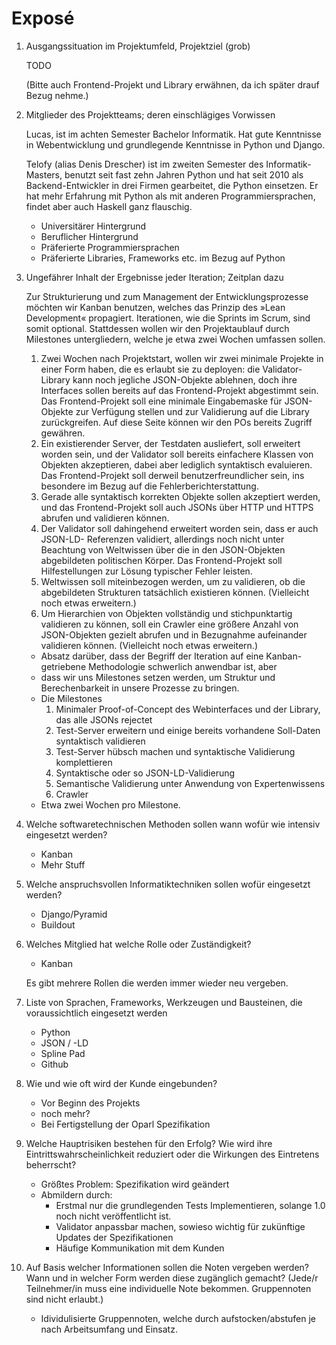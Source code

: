 # Exposé

1. Ausgangssituation im Projektumfeld, Projektziel (grob)

    TODO

    (Bitte auch Frontend-Projekt und Library erwähnen, da ich später
    drauf Bezug nehme.)

2. Mitglieder des Projektteams; deren einschlägiges Vorwissen

    Lucas, ist im achten Semester Bachelor Informatik. Hat gute
    Kenntnisse in Webentwicklung und grundlegende Kenntnisse in Python
    und Django.

    Telofy (alias Denis Drescher) ist im zweiten Semester des Informatik-Masters,
    benutzt seit fast zehn Jahren Python und hat seit 2010 als Backend-Entwickler
    in drei Firmen gearbeitet, die Python einsetzen. Er hat mehr Erfahrung
    mit Python als mit anderen Programmiersprachen, findet aber auch Haskell
    ganz flauschig.

    - Universitärer Hintergrund
    - Beruflicher Hintergrund
    - Präferierte Programmiersprachen
    - Präferierte Libraries, Frameworks etc. im Bezug auf Python

3. Ungefährer Inhalt der Ergebnisse jeder Iteration; Zeitplan dazu
    
    Zur Strukturierung und zum Management der Entwicklungsprozesse möchten wir
    Kanban benutzen, welches das Prinzip des »Lean Development« propagiert.
    Iterationen, wie die Sprints im Scrum, sind somit optional. Stattdessen
    wollen wir den Projektaublauf durch Milestones untergliedern, welche je etwa
    zwei Wochen umfassen sollen.

    1. Zwei Wochen nach Projektstart, wollen wir zwei minimale Projekte in einer
       Form haben, die es erlaubt sie zu deployen: die Validator-Library kann noch
       jegliche JSON-Objekte ablehnen, doch ihre Interfaces sollen bereits auf das
       Frontend-Projekt abgestimmt sein. Das Frontend-Projekt soll eine minimale
       Eingabemaske für JSON-Objekte zur Verfügung stellen und zur Validierung auf
       die Library zurückgreifen. Auf diese Seite können wir den POs bereits
       Zugriff gewähren.
    2. Ein existierender Server, der Testdaten ausliefert, soll erweitert worden
       sein, und der Validator soll bereits einfachere Klassen von Objekten
       akzeptieren, dabei aber lediglich syntaktisch evaluieren. Das Frontend-Projekt
       soll derweil benutzerfreundlicher sein, ins besondere im Bezug auf die
       Fehlerberichterstattung.
    3. Gerade alle syntaktisch korrekten Objekte sollen akzeptiert werden, und das
       Frontend-Projekt soll auch JSONs über HTTP und HTTPS abrufen und validieren
       können.
    4. Der Validator soll dahingehend erweitert worden sein, dass er auch JSON-LD-
       Referenzen validiert, allerdings noch nicht unter Beachtung von Weltwissen
       über die in den JSON-Objekten abgebildeten politischen Körper. Das Frontend-Projekt soll Hilfestellungen zur Lösung typischer Fehler leisten.
    5. Weltwissen soll miteinbezogen werden, um zu validieren, ob die abgebildeten
       Strukturen tatsächlich existieren können. (Vielleicht noch etwas erweitern.)
    6. Um Hierarchien von Objekten vollständig und stichpunktartig validieren zu können,
       soll ein Crawler eine größere Anzahl von JSON-Objekten gezielt abrufen und in
       Bezugnahme aufeinander validieren können. (Vielleicht noch etwas erweitern.)

    - Absatz darüber, dass der Begriff der Iteration auf eine
      Kanban-getriebene Methodologie schwerlich anwendbar ist, aber
    - dass wir uns Milestones setzen werden, um Struktur und
      Berechenbarkeit in unsere Prozesse zu bringen.
    - Die Milestones
        1. Minimaler Proof-of-Concept des Webinterfaces und der
           Library, das alle JSONs rejectet
        2. Test-Server erweitern und einige bereits vorhandene
           Soll-Daten syntaktisch validieren
        3. Test-Server hübsch machen und syntaktische Validierung
           komplettieren
        4. Syntaktische oder so JSON-LD-Validierung
        5. Semantische Validierung unter Anwendung von Expertenwissens
        6. Crawler
    - Etwa zwei Wochen pro Milestone.

4. Welche softwaretechnischen Methoden sollen wann wofür wie intensiv
   eingesetzt werden?
    - Kanban
    - Mehr Stuff

5. Welche anspruchsvollen Informatiktechniken sollen wofür eingesetzt
   werden?
    - Django/Pyramid
    - Buildout

6. Welches Mitglied hat welche Rolle oder Zuständigkeit?
    - Kanban

    Es gibt mehrere Rollen die werden immer wieder neu vergeben.

7. Liste von Sprachen, Frameworks, Werkzeugen und Bausteinen, die
   voraussichtlich eingesetzt werden
    - Python
    - JSON / -LD
    - Spline Pad
    - Github

8. Wie und wie oft wird der Kunde eingebunden?
    - Vor Beginn des Projekts
    - noch mehr?
    - Bei Fertigstellung der Oparl Spezifikation

9. Welche Hauptrisiken bestehen für den Erfolg? Wie wird ihre
   Eintrittswahrscheinlichkeit reduziert oder die Wirkungen des
   Eintretens beherrscht?
    - Größtes Problem: Spezifikation wird geändert
    - Abmildern durch:
        - Erstmal nur die grundlegenden Tests Implementieren, solange
          1.0 noch nicht veröffentlicht ist.
        - Validator anpassbar machen, sowieso wichtig für zukünftige
          Updates der Spezifikationen
        - Häufige Kommunikation mit dem Kunden

10. Auf Basis welcher Informationen sollen die Noten vergeben werden?
    Wann und in welcher Form werden diese zugänglich gemacht? (Jede/r
    Teilnehmer/in muss eine individuelle Note bekommen. Gruppennoten
    sind nicht erlaubt.)
     - Idividulisierte Gruppennoten, welche durch aufstocken/abstufen
       je nach Arbeitsumfang und Einsatz.
